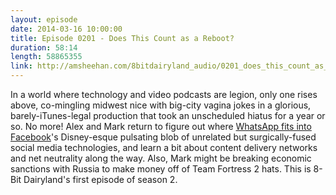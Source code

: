 ```yaml
---
layout: episode
date: 2014-03-16 10:00:00
title: Episode 0201 - Does This Count as a Reboot?
duration: 58:14
length: 58865355
link: http://amsheehan.com/8bitdairyland_audio/0201_does_this_count_as_a_reboot.mp3
---
```


In a world where technology and video podcasts are legion, only one rises above, co-mingling midwest nice with big-city vagina jokes in a glorious, barely-iTunes-legal production that took an unscheduled hiatus for a year or so. No more! Alex and Mark return to figure out where [WhatsApp fits into Facebook]'s Disney-esque pulsating blob of unrelated but surgically-fused social media technologies, and learn a bit about content delivery networks and net neutrality along the way. Also, Mark might be breaking economic sanctions with Russia to make money off of Team Fortress 2 hats. This is 8-Bit Dairyland's first episode of season 2. 

[WhatsApp fits into Facebook]:http://www.theverge.com/2014/2/19/5428022/connect-or-die-why-facebook-needed-whatsapp
